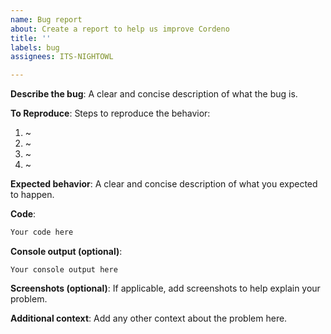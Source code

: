 ```yaml
---
name: Bug report
about: Create a report to help us improve Cordeno
title: ''
labels: bug
assignees: ITS-NIGHTOWL

---
```


**Describe the bug**:
A clear and concise description of what the bug is.

**To Reproduce**:
Steps to reproduce the behavior:
1. ~
2. ~
3. ~
4. ~

**Expected behavior**:
A clear and concise description of what you expected to happen.

**Code**:
```ts
Your code here
```

**Console output (optional)**:
```shell
Your console output here
```


**Screenshots (optional)**:
If applicable, add screenshots to help explain your problem.

**Additional context**:
Add any other context about the problem here.

